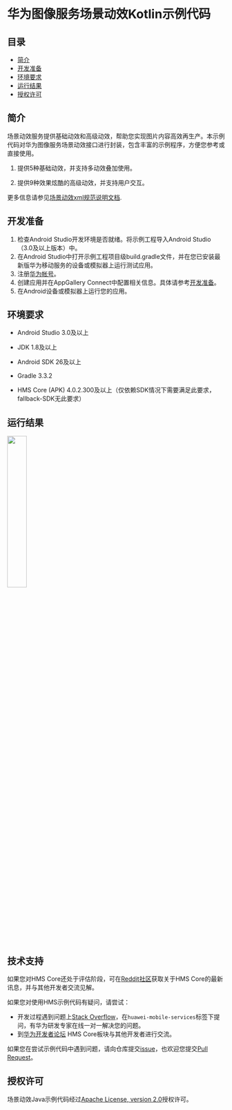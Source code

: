 # 华为图像服务场景动效Kotlin示例代码

## 目录

 * [简介](#简介)
 * [开发准备](#开发准备)
 * [环境要求](#环境要求)
 * [运行结果](#运行结果)
 * [授权许可](#授权许可)

## 简介
场景动效服务提供基础动效和高级动效，帮助您实现图片内容高效再生产。本示例代码对华为图像服务场景动效接口进行封装，包含丰富的示例程序，方便您参考或直接使用。</br>
1. 提供5种基础动效，并支持多动效叠加使用。

2. 提供9种效果炫酷的高级动效，并支持用户交互。

更多信息请参见[场景动效xml规范说明文档](https://developer.huawei.com/consumer/cn/doc/development/HMSCore-Guides/xml-introduction-0000001050439245).

## 开发准备
1. 检查Android Studio开发环境是否就绪。将示例工程导入Android Studio（3.0及以上版本）中。
2. 在Android Studio中打开示例工程项目级build.gradle文件，并在您已安装最新版华为移动服务的设备或模拟器上运行测试应用。
3. 注册[华为帐号](https://developer.huawei.com/consumer/cn/)。
4. 创建应用并在AppGallery Connect中配置相关信息。具体请参考[开发准备](https://developer.huawei.com/consumer/cn/doc/development/HMSCore-Guides/config-agc-0000001050199019)。
5. 在Android设备或模拟器上运行您的应用。

## 环境要求
- Android Studio 3.0及以上

- JDK 1.8及以上

- Android SDK 26及以上

- Gradle 3.3.2

- HMS Core (APK) 4.0.2.300及以上（仅依赖SDK情况下需要满足此要求，fallback-SDK无此要求）


## 运行结果

   <img src=https://github.com/HMS-Core/hms-image-render-java/blob/master/render.gif width = 30% height = 30%>

## 技术支持
如果您对HMS Core还处于评估阶段，可在[Reddit社区](https://www.reddit.com/r/HuaweiDevelopers/)获取关于HMS Core的最新讯息，并与其他开发者交流见解。

如果您对使用HMS示例代码有疑问，请尝试：
- 开发过程遇到问题上[Stack Overflow](https://stackoverflow.com/questions/tagged/huawei-mobile-services)，在`huawei-mobile-services`标签下提问，有华为研发专家在线一对一解决您的问题。
- 到[华为开发者论坛](https://developer.huawei.com/consumer/cn/forum/blockdisplay?fid=18) HMS Core板块与其他开发者进行交流。

如果您在尝试示例代码中遇到问题，请向仓库提交[issue](https://github.com/HMS-Core/hms-image-render-java/issues)，也欢迎您提交[Pull Request](https://github.com/HMS-Core/hms-image-render-java/pulls)。

##  授权许可
场景动效Java示例代码经过[Apache License, version 2.0](http://www.apache.org/licenses/LICENSE-2.0)授权许可。
